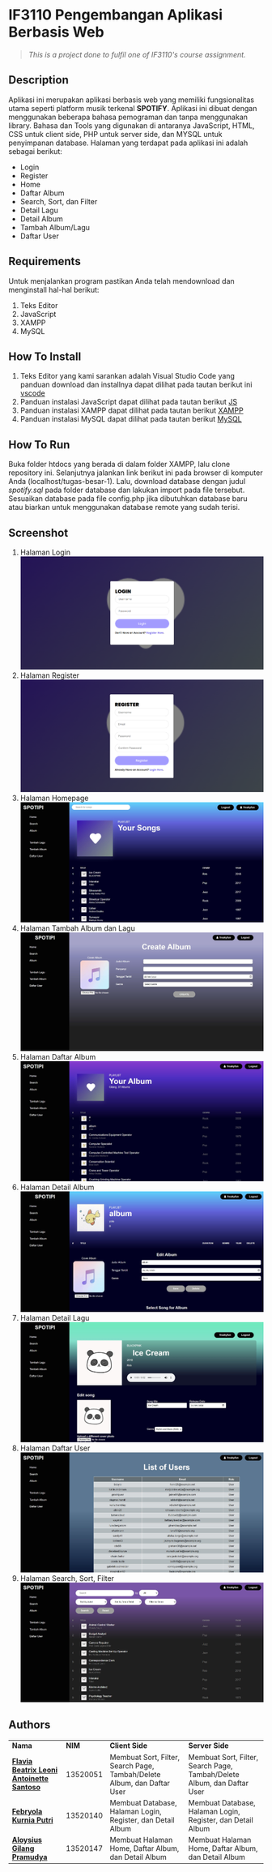 # IF3110 Pengembangan Aplikasi Berbasis Web

> _This is a project done to fulfil one of IF3110's course assignment._

## Description
   Aplikasi ini merupakan aplikasi berbasis web yang memiliki fungsionalitas utama seperti platform musik terkenal **SPOTIFY**. Aplikasi ini dibuat dengan menggunakan beberapa bahasa pemograman dan tanpa menggunakan library. Bahasa dan Tools yang digunakan di antaranya JavaScript, HTML, CSS untuk client side, PHP untuk server side, dan MYSQL untuk penyimpanan database.
   Halaman yang terdapat pada aplikasi ini adalah sebagai berikut:
   * Login
   * Register
   * Home
   * Daftar Album
   * Search, Sort, dan Filter
   * Detail Lagu
   * Detail Album
   * Tambah Album/Lagu
   * Daftar User

## Requirements
Untuk menjalankan program pastikan Anda telah mendownload dan menginstall hal-hal berikut:
1. Teks Editor
2. JavaScript
3. XAMPP
4. MySQL

## How To Install
1. Teks Editor yang kami sarankan adalah Visual Studio Code yang panduan download dan installnya dapat dilihat pada tautan berikut ini [vscode](https://www.belajarisme.com/tutorial/install-vscode/#:~:text=Sekarang%20mari%20kita%20install%20VSCode%20dengan%20cara%20berikut,Select%20Star%20Menu%20Folder%20klik%20Next.%20More%20items)
2. Panduan instalasi JavaScript dapat dilihat pada tautan berikut [JS](https://www.duniailkom.com/javascript-uncover-panduan-belajar-javascript-untuk-pemula/)
3. Panduan instalasi XAMPP dapat dilihat pada tautan berikut [XAMPP](https://webhostmu.com/cara-install-xampp/#:~:text=Cara%20Install%20XAMPP%20di%20Windows%201%201%29%20Download,8%29%20Tunggu%20proses%20instalasi%20selesai%20...%20More%20items)
4. Panduan instalasi MySQL dapat dilihat pada tautan berikut [MySQL](https://www.duniailkom.com/tutorial-mysql-download-install-dan-setingan-awal-mysql/)
## How To Run
Buka folder htdocs yang berada di dalam folder XAMPP, lalu clone repository ini. Selanjutnya jalankan
link berikut ini pada browser di komputer Anda (localhost/tugas-besar-1). Lalu, download database dengan judul *spotify.sql* pada folder database dan lakukan import pada file tersebut. Sesuaikan database pada file config.php jika dibutuhkan database baru atau biarkan untuk menggunakan database remote yang sudah terisi.

## Screenshot
1. Halaman Login <img src="src/assets/readme/login.png" />
2. Halaman Register <img src="src/assets/readme/register.png" />
3. Halaman Homepage<img src="src/assets/readme/homepage.jpg" />
4. Halaman Tambah Album dan Lagu<img src="src/assets/readme/tambahAlbum.jpg" />
5. Halaman Daftar Album <img src="src/assets/readme/daftarAlbum.jpg" />
6. Halaman Detail Album <img src="src/assets/readme/detailAlbum.jpg" />
7. Halaman Detail Lagu <img src="src/assets/readme/detailLagu.jpg" />
8. Halaman Daftar User <img src="src/assets/readme/daftarUser.jpg" />
9. Halaman Search, Sort, Filter <img src="src/assets/readme/search.jpg" />

## Authors
<table>
  <tr >
      <td><b>Nama</b></td>
      <td><b>NIM</b></td>
      <td><b>Client Side</b></td>
      <td><b>Server Side</b></td>
    </tr>
    <tr >
      <td><a href="https://gitlab.informatika.org/leoniantoinette"><b>Flavia Beatrix Leoni Antoinette Santoso</b></a></td>
      <td>13520051</td>
      <td>Membuat Sort, Filter, Search Page, Tambah/Delete Album, dan Daftar User</td>
      <td>Membuat Sort, Filter, Search Page, Tambah/Delete Album, dan Daftar User</td>
    </tr>
    <tr>
      <td><a href="https://gitlab.informatika.org/febryola"><b>Febryola Kurnia Putri</b></a></td>
      <td>13520140</td>
      <td>Membuat Database, Halaman Login, Register, dan Detail Album</td>
      <td>Membuat Database, Halaman Login, Register, dan Detail Album</td>
    </tr>
    <tr>
      <td><a href="https://gitlab.informatika.org/Aloysiusgilang"><b>Aloysius Gilang Pramudya</b></a></td>
      <td>13520147</td>
      <td>Membuat Halaman Home, Daftar Album, dan Detail Album</td>
      <td>Membuat Halaman Home, Daftar Album, dan Detail Album</td>
    </tr>
</table>
